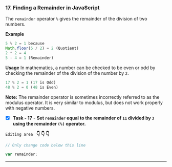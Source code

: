 
### 17. Finding a Remainder in JavaScript

The `remainder` operator `%` gives the remainder of the division of two numbers.

**Example**

```js
5 % 2 = 1 because
Math.floor(5 / 2) = 2 (Quotient)
2 * 2 = 4
5 - 4 = 1 (Remainder)
```
**Usage**
In mathematics, a number can be checked to be even or odd by checking the remainder of the division of the number by `2`.

```js
17 % 2 = 1 (17 is Odd)
48 % 2 = 0 (48 is Even)
```
**Note:** The remainder operator is sometimes incorrectly referred to as the modulus operator. It is very similar to modulus, but does not work properly with negative numbers.

- [x] **Task - 17**  - **Set `remainder` equal to the remainder of `11` divided by `3` using the remainder `(%)` operator.**

``Editing area `` **:point_down: :point_down: :point_down:**

```js
// Only change code below this line

var remainder;
```
*************************************************************************************